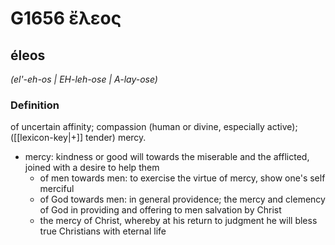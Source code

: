# G1656 ἔλεος

## éleos

_(el'-eh-os | EH-leh-ose | A-lay-ose)_

### Definition

of uncertain affinity; compassion (human or divine, especially active); ([[lexicon-key|+]] tender) mercy.

- mercy: kindness or good will towards the miserable and the afflicted, joined with a desire to help them
  - of men towards men: to exercise the virtue of mercy, show one's self merciful
  - of God towards men: in general providence; the mercy and clemency of God in providing and offering to men salvation by Christ
  - the mercy of Christ, whereby at his return to judgment he will bless true Christians with eternal life

